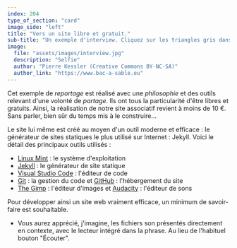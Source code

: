 ```yaml
---
index: 204
type_of_section: "card"
image_side: "left"
title: "Vers un site libre et gratuit."
sub-title: "Un exemple d'interview. Cliquez sur les triangles gris dans le corps de texte."
image:
  file: "assets/images/interview.jpg"
  description: "Selfie"
  author: "Pierre Kessler (Creative Commons BY-NC-SA)"
  author_link: "https://www.bac-a-sable.eu"
---
```

   <p>
   Cet exemple de <i>reportage</i> est réalisé avec une <i>philosophie</i> et des outils relevant d'une volonté de <i>partage</i>. Ils ont tous la particularité d'être <span class="soundcite" data-url="https://www.arboriculteurs-lichtenberg.eu/reportage/assets/sounds/philosophie_foss_01.mp3" data-start="0" data-end="110000" data-plays="1">libres et gratuits</span>. Ainsi, la réalisation de notre site associatif revient à moins de 10 €. Sans parler, bien sûr du temps mis à le construire...</p>
   <p>Le site lui même est créé au moyen d'un outil moderne et efficace : le générateur de sites statiques le plus utilisé sur Internet : <span class="soundcite" data-url="https://www.arboriculteurs-lichtenberg.eu/reportage/assets/sounds/philosophie_foss_02.mp3" data-start="0" data-end="110000" data-plays="1">Jekyll</span>. 
   Voici le détail des principaux outils utilisés :</p>
  
<ul>
   <li><a href="https://linuxmint.com/" target="_blank">Linux Mint</a> : le système d'exploitation</li>
   <li><a href="https://jekyllrb.com/" target="_blank">Jekyll</a> : le générateur de site statique</li>
   <li><a href="https://code.visualstudio.com/" target="_blank">Visual Studio Code</a> : l'éditeur de code</li>
   <li><a href="https://git-scm.com/" target="_blank">Git</a> : la gestion du code et <a href="https://github.com/" target="_blank">GitHub</a> : l'hébergement du site</li>
   <li><a href="https://www.gimp.org/" target="_blank">The Gimp</a> : l'éditeur d'images et <a href="https://www.audacityteam.org/" target="_blank">Audacity</a> :  l'éditeur de sons</li>
</ul>
<p>Pour développer ainsi un site web vraiment efficace, un minimum de <span class="soundcite" data-url="https://www.arboriculteurs-lichtenberg.eu/reportage/assets/sounds/philosophie_foss_03.mp3" data-start="0" data-end="110000" data-plays="1">savoir-faire</span> est souhaitable.

<ul class="flexblock border">
   <li class="fadeIn">Vous aurez apprécié, j'imagine, les fichiers son présentés directement en contexte, avec le lecteur intégré dans la phrase. Au lieu de l'habituel bouton "Écouter".</li>
</ul>
      
